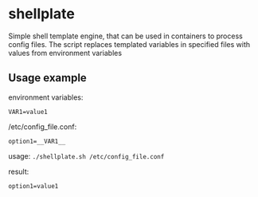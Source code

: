 # shellplate
Simple shell template engine, that can be used in containers to process config files. The script replaces templated variables in specified files with values from environment variables

## Usage example
environment variables:
```
VAR1=value1
```

/etc/config_file.conf:
```
option1=__VAR1__
```

usage: `./shellplate.sh /etc/config_file.conf`

result:
```
option1=value1
```
